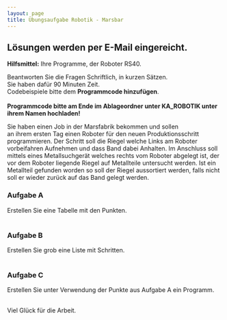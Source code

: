 ```yaml
---
layout: page
title: Übungsaufgabe Robotik - Marsbar
---
```


## Lösungen werden per E-Mail eingereicht.

**Hilfsmittel:** Ihre Programme, der Roboter RS40.

Beantworten Sie die Fragen Schriftlich, in kurzen Sätzen.   
Sie haben dafür 90 Minuten Zeit.   
Codebeispiele bitte dem **Programmcode hinzufügen**.
<br/><br/>
**Programmcode bitte am Ende im Ablageordner unter KA_ROBOTIK unter ihrem Namen hochladen!**

Sie haben einen Job in der Marsfabrik bekommen und sollen   
an ihrem ersten Tag einen Roboter für den neuen Produktionsschritt
programmieren. Der Schritt soll die Riegel welche Links am Roboter
vorbeifahren Aufnehmen und dass Band dabei Anhalten. Im Anschluss
soll mittels eines Metallsuchgerät welches rechts vom Roboter abgelegt
ist, der vor dem Roboter liegende Riegel auf Metallteile untersucht werden.
Ist ein Metallteil gefunden worden so soll der Riegel aussortiert werden,
falls nicht soll er wieder zurück auf das Band gelegt werden.

### Aufgabe A
Erstellen Sie eine Tabelle mit den Punkten.
<br/><br/>

### Aufgabe B
Erstellen Sie grob eine Liste mit Schritten.
<br/><br/>

### Aufgabe C
Erstellen Sie unter Verwendung der Punkte aus Aufgabe A ein Programm.
<br/><br/>

Viel Glück für die Arbeit.

